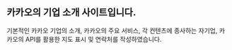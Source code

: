 <h2>카카오의 기업 소개 사이트입니다.</h2>
<p>기본적인 카카오 기업의 소개, 카카오의 주요 서비스, 각 컨텐츠에 종사하는 자기업, 카카오의 API를 활용한 지도 표시 및 연락처를 작성하였습니다.</p>
